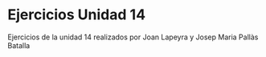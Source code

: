 # Ejercicios Unidad 14
Ejercicios de la unidad 14 realizados por Joan Lapeyra y Josep Maria Pallàs Batalla

